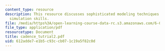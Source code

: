 ```yaml
---
content_type: resource
description: This resource discusses sophisticated modeling techniques and more powerful
  simulation skills.
file: /media/https%3A/open-learning-course-data-rc.s3.amazonaws.com/6-012-microelectronic-devices-and-circuits-fall-2005/612adde7e1b5c93ccb071c19a5f82c0d_cadence_tutrial2.pdf
file_type: application/pdf
resourcetype: Document
title: cadence_tutrial2.pdf
uid: 612adde7-e1b5-c93c-cb07-1c19a5f82c0d
---
```

